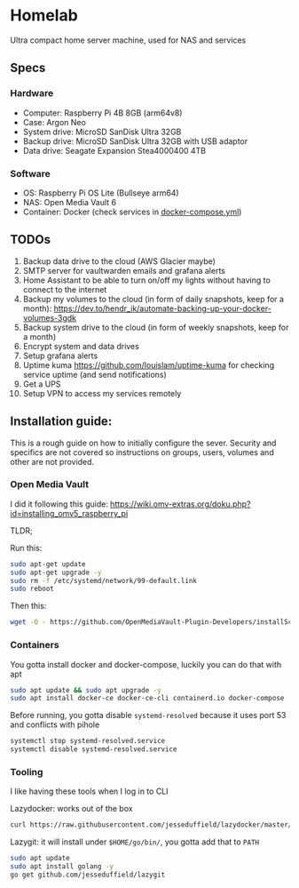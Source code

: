 # Homelab

Ultra compact home server machine, used for NAS and services

## Specs

### Hardware

 - Computer: Raspberry Pi 4B 8GB (arm64v8)
 - Case: Argon Neo
 - System drive: MicroSD SanDisk Ultra 32GB
 - Backup drive: MicroSD SanDisk Ultra 32GB with USB adaptor
 - Data drive: Seagate Expansion Stea4000400 4TB

### Software

 - OS: Raspberry Pi OS Lite (Bullseye arm64)
 - NAS: Open Media Vault 6
 - Container: Docker (check services in [docker-compose.yml](docker-compose.yml))

## TODOs

 1. Backup data drive to the cloud (AWS Glacier maybe)
 2. SMTP server for vaultwarden emails and grafana alerts
 3. Home Assistant to be able to turn on/off my lights without having to connect to the internet
 4. Backup my volumes to the cloud (in form of daily snapshots, keep for a month):
   <https://dev.to/hendr_ik/automate-backing-up-your-docker-volumes-3gdk>
 5. Backup system drive to the cloud (in form of weekly snapshots, keep for a month)
 6. Encrypt system and data drives
 7. Setup grafana alerts
 8. Uptime kuma <https://github.com/louislam/uptime-kuma> for checking service uptime (and send notifications)
 9. Get a UPS
 10. Setup VPN to access my services remotely

## Installation guide:

This is a rough guide on how to initially configure the sever. Security and
specifics are not covered so instructions on groups, users, volumes and other
are not provided.

### Open Media Vault

I did it following this guide: <https://wiki.omv-extras.org/doku.php?id=installing_omv5_raspberry_pi>

TLDR;

Run this:

```bash
sudo apt-get update
sudo apt-get upgrade -y
sudo rm -f /etc/systemd/network/99-default.link
sudo reboot
```

Then this:

```bash
wget -O - https://github.com/OpenMediaVault-Plugin-Developers/installScript/raw/master/install | sudo bash

```

### Containers

You gotta install docker and docker-compose, luckily you can do that with apt

```bash
sudo apt update && sudo apt upgrade -y
sudo apt install docker-ce docker-ce-cli containerd.io docker-compose
```

Before running, you gotta disable `systemd-resolved` because it uses port 53 and
conflicts with pihole

```bash
systemctl stop systemd-resolved.service
systemctl disable systemd-resolved.service
```

### Tooling

I like having these tools when I log in to CLI

Lazydocker: works out of the box

```bash
curl https://raw.githubusercontent.com/jesseduffield/lazydocker/master/scripts/install_update_linux.sh | bash
```

Lazygit: it will install under `$HOME/go/bin/`, you gotta add that to `PATH`

```bash
sudo apt update
sudo apt install golang -y
go get github.com/jesseduffield/lazygit
```

